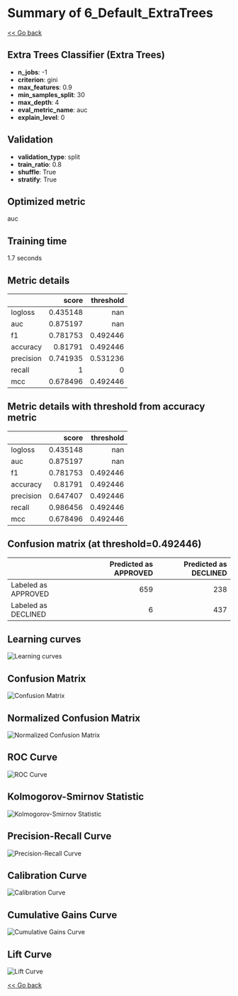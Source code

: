 # Summary of 6_Default_ExtraTrees

[<< Go back](../README.md)


## Extra Trees Classifier (Extra Trees)
- **n_jobs**: -1
- **criterion**: gini
- **max_features**: 0.9
- **min_samples_split**: 30
- **max_depth**: 4
- **eval_metric_name**: auc
- **explain_level**: 0

## Validation
 - **validation_type**: split
 - **train_ratio**: 0.8
 - **shuffle**: True
 - **stratify**: True

## Optimized metric
auc

## Training time

1.7 seconds

## Metric details
|           |    score |   threshold |
|:----------|---------:|------------:|
| logloss   | 0.435148 |  nan        |
| auc       | 0.875197 |  nan        |
| f1        | 0.781753 |    0.492446 |
| accuracy  | 0.81791  |    0.492446 |
| precision | 0.741935 |    0.531236 |
| recall    | 1        |    0        |
| mcc       | 0.678496 |    0.492446 |


## Metric details with threshold from accuracy metric
|           |    score |   threshold |
|:----------|---------:|------------:|
| logloss   | 0.435148 |  nan        |
| auc       | 0.875197 |  nan        |
| f1        | 0.781753 |    0.492446 |
| accuracy  | 0.81791  |    0.492446 |
| precision | 0.647407 |    0.492446 |
| recall    | 0.986456 |    0.492446 |
| mcc       | 0.678496 |    0.492446 |


## Confusion matrix (at threshold=0.492446)
|                     |   Predicted as APPROVED |   Predicted as DECLINED |
|:--------------------|------------------------:|------------------------:|
| Labeled as APPROVED |                     659 |                     238 |
| Labeled as DECLINED |                       6 |                     437 |

## Learning curves
![Learning curves](learning_curves.png)
## Confusion Matrix

![Confusion Matrix](confusion_matrix.png)


## Normalized Confusion Matrix

![Normalized Confusion Matrix](confusion_matrix_normalized.png)


## ROC Curve

![ROC Curve](roc_curve.png)


## Kolmogorov-Smirnov Statistic

![Kolmogorov-Smirnov Statistic](ks_statistic.png)


## Precision-Recall Curve

![Precision-Recall Curve](precision_recall_curve.png)


## Calibration Curve

![Calibration Curve](calibration_curve_curve.png)


## Cumulative Gains Curve

![Cumulative Gains Curve](cumulative_gains_curve.png)


## Lift Curve

![Lift Curve](lift_curve.png)



[<< Go back](../README.md)
